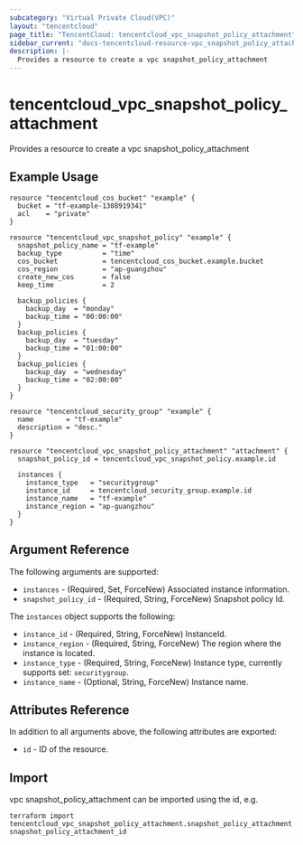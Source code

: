 ```yaml
---
subcategory: "Virtual Private Cloud(VPC)"
layout: "tencentcloud"
page_title: "TencentCloud: tencentcloud_vpc_snapshot_policy_attachment"
sidebar_current: "docs-tencentcloud-resource-vpc_snapshot_policy_attachment"
description: |-
  Provides a resource to create a vpc snapshot_policy_attachment
---
```


# tencentcloud_vpc_snapshot_policy_attachment

Provides a resource to create a vpc snapshot_policy_attachment

## Example Usage

```hcl
resource "tencentcloud_cos_bucket" "example" {
  bucket = "tf-example-1308919341"
  acl    = "private"
}

resource "tencentcloud_vpc_snapshot_policy" "example" {
  snapshot_policy_name = "tf-example"
  backup_type          = "time"
  cos_bucket           = tencentcloud_cos_bucket.example.bucket
  cos_region           = "ap-guangzhou"
  create_new_cos       = false
  keep_time            = 2

  backup_policies {
    backup_day  = "monday"
    backup_time = "00:00:00"
  }
  backup_policies {
    backup_day  = "tuesday"
    backup_time = "01:00:00"
  }
  backup_policies {
    backup_day  = "wednesday"
    backup_time = "02:00:00"
  }
}

resource "tencentcloud_security_group" "example" {
  name        = "tf-example"
  description = "desc."
}

resource "tencentcloud_vpc_snapshot_policy_attachment" "attachment" {
  snapshot_policy_id = tencentcloud_vpc_snapshot_policy.example.id

  instances {
    instance_type   = "securitygroup"
    instance_id     = tencentcloud_security_group.example.id
    instance_name   = "tf-example"
    instance_region = "ap-guangzhou"
  }
}
```

## Argument Reference

The following arguments are supported:

* `instances` - (Required, Set, ForceNew) Associated instance information.
* `snapshot_policy_id` - (Required, String, ForceNew) Snapshot policy Id.

The `instances` object supports the following:

* `instance_id` - (Required, String, ForceNew) InstanceId.
* `instance_region` - (Required, String, ForceNew) The region where the instance is located.
* `instance_type` - (Required, String, ForceNew) Instance type, currently supports set: `securitygroup`.
* `instance_name` - (Optional, String, ForceNew) Instance name.

## Attributes Reference

In addition to all arguments above, the following attributes are exported:

* `id` - ID of the resource.



## Import

vpc snapshot_policy_attachment can be imported using the id, e.g.

```
terraform import tencentcloud_vpc_snapshot_policy_attachment.snapshot_policy_attachment snapshot_policy_attachment_id
```

